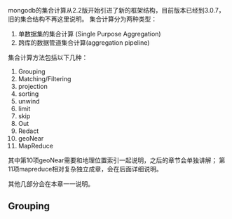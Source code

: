 mongodb的集合计算从2.2版开始引进了新的框架结构，目前版本已经到3.0.7，旧的集合结构不再这里说明。
集合计算分为两种类型：

1. 单数据集的集合计算 (Single Purpose Aggregation)
2. 跨库的数据管道集合计算(aggregation pipeline)
 
集合计算方法包括以下几种：

1. Grouping
2. Matching/Filtering
3. projection
4. sorting
5. unwind
6. limit
7. skip
8. Out
9. Redact
10. geoNear
11. MapReduce

其中第10项geoNear需要和地理位置索引一起说明，之后的章节会单独讲解；
第11项mapreduce相对复杂独立成章，会在后面详细说明。

其他几部分会在本章一一说明。



## Grouping
